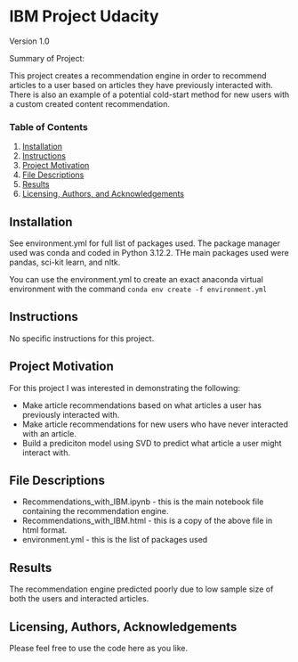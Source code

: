 # IBM Project Udacity
Version 1.0

Summary of Project:

This project creates a recommendation engine in order to recommend articles to a user based on articles they have previously interacted with.  There is also an example of a potential cold-start method for new users with a custom created content recommendation.

### Table of Contents

1. [Installation](#installation)
2. [Instructions](#instructions)
3. [Project Motivation](#motivation)
4. [File Descriptions](#files)
5. [Results](#results)
6. [Licensing, Authors, and Acknowledgements](#licensing)

## Installation <a name="installation"></a>

See environment.yml for full list of packages used.  The package manager used was conda and coded in Python 3.12.2.  THe main packages used were pandas, sci-kit learn, and nltk.

You can use the environment.yml to create an exact anaconda virtual environment with the command `conda env create -f environment.yml`

## Instructions <a name="instructions"></a>
No specific instructions for this project.

## Project Motivation<a name="motivation"></a>

For this project I was interested in demonstrating the following:
* Make article recommendations based on what articles a user has previously interacted with.
* Make article recommendations for new users who have never interacted with an article.
* Build a prediciton model using SVD to predict what article a user might interact with.

## File Descriptions <a name="files"></a>

* Recommendations_with_IBM.ipynb - this is the main notebook file containing the recommendation engine.
* Recommendations_with_IBM.html - this is a copy of the above file in html format.
* environment.yml - this is the list of packages used

## Results<a name="results"></a>

The recommendation engine predicted poorly due to low sample size of both the users and interacted articles.

## Licensing, Authors, Acknowledgements<a name="licensing"></a>

Please feel free to use the code here as you like.
